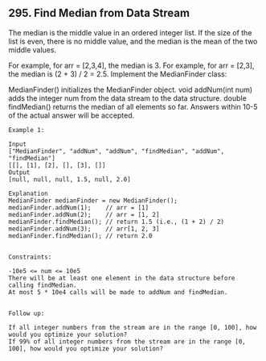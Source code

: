 ## 295. Find Median from Data Stream
The median is the middle value in an ordered integer list. If the size of the list is even, there is no middle value, and the median is the mean of the two middle values.

For example, for arr = [2,3,4], the median is 3.
For example, for arr = [2,3], the median is (2 + 3) / 2 = 2.5.
Implement the MedianFinder class:

MedianFinder() initializes the MedianFinder object.
void addNum(int num) adds the integer num from the data stream to the data structure.
double findMedian() returns the median of all elements so far. Answers within 10-5 of the actual answer will be accepted.
 
```
Example 1:

Input
["MedianFinder", "addNum", "addNum", "findMedian", "addNum", "findMedian"]
[[], [1], [2], [], [3], []]
Output
[null, null, null, 1.5, null, 2.0]

Explanation
MedianFinder medianFinder = new MedianFinder();
medianFinder.addNum(1);    // arr = [1]
medianFinder.addNum(2);    // arr = [1, 2]
medianFinder.findMedian(); // return 1.5 (i.e., (1 + 2) / 2)
medianFinder.addNum(3);    // arr[1, 2, 3]
medianFinder.findMedian(); // return 2.0
 

Constraints:

-10e5 <= num <= 10e5
There will be at least one element in the data structure before calling findMedian.
At most 5 * 10e4 calls will be made to addNum and findMedian.
 

Follow up:

If all integer numbers from the stream are in the range [0, 100], how would you optimize your solution?
If 99% of all integer numbers from the stream are in the range [0, 100], how would you optimize your solution?
```